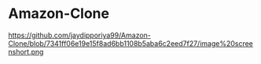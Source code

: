 # Amazon-Clone
https://github.com/jaydipporiya99/Amazon-Clone/blob/7341ff06e19e15f8ad6bb1108b5aba6c2eed7f27/image%20screenshort.png
